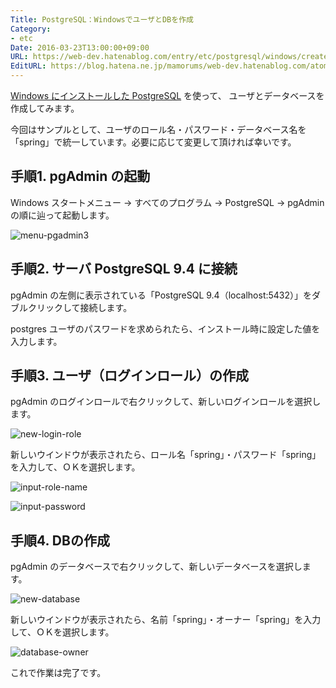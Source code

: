 ```yaml
---
Title: PostgreSQL：WindowsでユーザとDBを作成
Category:
- etc
Date: 2016-03-23T13:00:00+09:00
URL: https://web-dev.hatenablog.com/entry/etc/postgresql/windows/create-user-db
EditURL: https://blog.hatena.ne.jp/mamorums/web-dev.hatenablog.com/atom/entry/10328749687178954315
---
```


[Windows にインストールした PostgreSQL](/entry/postgresql/windows/install) を使って、
ユーザとデータベースを作成してみます。

今回はサンプルとして、ユーザのロール名・パスワード・データベース名を「spring」で統一しています。必要に応じて変更して頂ければ幸いです。


## 手順1. pgAdmin の起動
Windows スタートメニュー → すべてのプログラム → PostgreSQL → pgAdmin の順に辿って起動します。

![menu-pgadmin3](http://cdn-ak.f.st-hatena.com/images/fotolife/m/mamorums/20160813/20160813195232.png)


## 手順2. サーバ PostgreSQL 9.4 に接続
pgAdmin の左側に表示されている「PostgreSQL 9.4（localhost:5432）」をダブルクリックして接続します。

postgres ユーザのパスワードを求められたら、インストール時に設定した値を入力します。


## 手順3. ユーザ（ログインロール）の作成
pgAdmin のログインロールで右クリックして、新しいログインロールを選択します。

![new-login-role](http://cdn-ak.f.st-hatena.com/images/fotolife/m/mamorums/20160813/20160813195233.png)

新しいウインドウが表示されたら、ロール名「spring」・パスワード「spring」を入力して、ＯＫを選択します。

![input-role-name](http://cdn-ak.f.st-hatena.com/images/fotolife/m/mamorums/20160813/20160813195234.png)

![input-password](http://cdn-ak.f.st-hatena.com/images/fotolife/m/mamorums/20160813/20160813195235.png)


## 手順4. DBの作成
pgAdmin のデータベースで右クリックして、新しいデータベースを選択します。

![new-database](http://cdn-ak.f.st-hatena.com/images/fotolife/m/mamorums/20160813/20160813195236.png)

新しいウインドウが表示されたら、名前「spring」・オーナー「spring」を入力して、ＯＫを選択します。

![database-owner](http://cdn-ak.f.st-hatena.com/images/fotolife/m/mamorums/20160813/20160813195237.png)

これで作業は完了です。
